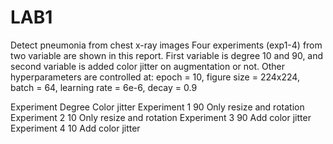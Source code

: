 # LAB1
Detect pneumonia from chest x-ray images
Four experiments (exp1-4) from two variable are shown in this report. First variable is degree 10 and 90, and second variable is added color jitter on augmentation or not. Other hyperparameters are controlled at:
epoch = 10, figure size = 224x224, batch = 64, learning rate = 6e-6, decay = 0.9
	
Experiment   Degree	Color jitter
Experiment 1	90	Only resize and rotation
Experiment 2	10	Only resize and rotation
Experiment 3	90	Add color jitter
Experiment 4	10	Add color jitter


